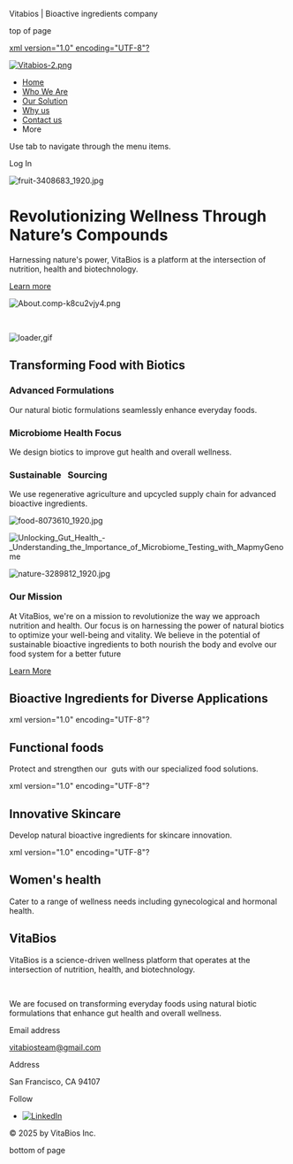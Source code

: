 Vitabios | Bioactive ingredients company









top of page

[xml version="1.0" encoding="UTF-8"?](https://www.vitabios.net)

[![Vitabios-2.png](https://static.wixstatic.com/media/c0a2a3_8ae528683929413699cbb7695a0e048e~mv2.png/v1/fill/w_204,h_51,al_c,q_85,usm_0.66_1.00_0.01,enc_avif,quality_auto/Vitabios-2.png)](https://www.vitabios.net)

* [Home](https://www.vitabios.net)
* [Who We Are](https://www.vitabios.net/who-we-are)
* [Our Solution](https://www.vitabios.net/our-solution)
* [Why us](https://www.vitabios.net/why-us)
* [Contact us](https://www.vitabios.net/contact-us)
* More

Use tab to navigate through the menu items.

Log In

![fruit-3408683_1920.jpg](https://static.wixstatic.com/media/c0a2a3_5cd241e224f847299b671aadb45e3453~mv2.jpg/v1/fill/w_122,h_82,al_c,q_80,usm_0.66_1.00_0.01,blur_2,enc_avif,quality_auto/c0a2a3_5cd241e224f847299b671aadb45e3453~mv2.jpg)

Revolutionizing Wellness Through Nature’s Compounds
===================================================

Harnessing nature's power, VitaBios is a platform at the intersection of nutrition, health and biotechnology.

[Learn more](https://www.vitabios.net/who-we-are)

![About.comp-k8cu2vjy4.png](https://static.wixstatic.com/media/c0a2a3_cf0cc0ec059e41e3be444bcede2df7ab~mv2.png/v1/fill/w_123,h_163,al_c,q_85,usm_0.66_1.00_0.01,blur_2,enc_avif,quality_auto/c0a2a3_cf0cc0ec059e41e3be444bcede2df7ab~mv2.png)

​

![loader,gif](https://static.wixstatic.com/media/https://static.parastorage.com/services/santa-resources/dist/editor/imageUploadToStage/loader_600x600.gif)

Transforming Food with Biotics
------------------------------

### Advanced Formulations

Our natural biotic formulations seamlessly enhance everyday foods.

### Microbiome Health Focus

We design biotics to improve gut health and overall wellness.

### Sustainable   Sourcing

We use regenerative agriculture and upcycled supply chain for advanced bioactive ingredients.

![food-8073610_1920.jpg](https://static.wixstatic.com/media/c0a2a3_af5abb8d34a54274bc0e5fcd020d207e~mv2.jpg/v1/crop/x_584,y_0,w_1252,h_1280/fill/w_280,h_290,al_c,q_80,usm_0.66_1.00_0.01,enc_avif,quality_auto/food-8073610_1920.jpg)

![Unlocking_Gut_Health_-_Understanding_the_Importance_of_Microbiome_Testing_with_MapmyGenome](https://static.wixstatic.com/media/c0a2a3_da4fcda6eb8f41d8867670b87ecbef48~mv2.webp/v1/fill/w_304,h_290,al_c,q_80,usm_0.66_1.00_0.01,enc_avif,quality_auto/Unlocking_Gut_Health_-_Understanding_the_Importance_of_Microbiome_Testing_with_MapmyGenome.webp)

![nature-3289812_1920.jpg](https://static.wixstatic.com/media/c0a2a3_8c26befb60ad43769c43e0f24dde9b59~mv2.jpg/v1/crop/x_215,y_0,w_1478,h_1172/fill/w_333,h_290,al_c,q_80,usm_0.66_1.00_0.01,enc_avif,quality_auto/nature-3289812_1920.jpg)

### Our Mission

At VitaBios, we're on a mission to revolutionize the way we approach nutrition and health. Our focus is on harnessing the power of natural biotics to optimize your well-being and vitality. We believe in the potential of sustainable bioactive ingredients to both nourish the body and evolve our food system for a better future

[Learn More](https://www.vitabios.net/who-we-are)

Bioactive Ingredients for Diverse Applications
----------------------------------------------

xml version="1.0" encoding="UTF-8"?

Functional foods
----------------

Protect and strengthen our  guts with our specialized food solutions.

xml version="1.0" encoding="UTF-8"?

Innovative Skincare
-------------------

Develop natural bioactive ingredients for skincare innovation.

xml version="1.0" encoding="UTF-8"?

Women's health
--------------

Cater to a range of wellness needs including gynecological and hormonal health.

VitaBios
--------

VitaBios is a science-driven wellness platform that operates at the intersection of nutrition, health, and biotechnology.

​

We are focused on transforming everyday foods using natural biotic formulations that enhance gut health and overall wellness.

Email address

[vitabiosteam@gmail.com](mailto:vitabiosteam@gmail.com)

Address

San Francisco, CA 94107

Follow

* [![LinkedIn](https://static.wixstatic.com/media/11062b_b5690303a8ff470e9b1c03a24aff140b~mv2.png/v1/fill/w_34,h_34,al_c,q_85,usm_0.66_1.00_0.01,enc_avif,quality_auto/11062b_b5690303a8ff470e9b1c03a24aff140b~mv2.png)](https://www.linkedin.com/company/vitabios)

© 2025 by VitaBios Inc.

bottom of page